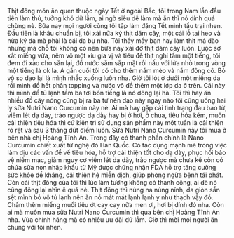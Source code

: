 Thịt đông món ăn quen thuộc ngày Tết ở ngoài Bắc, tôi trong Nam lần đầu tiên làm thử, tưởng khó dữ lắm, ai ngờ siêu dễ làm mà ăn thì nó dính quá chừng nè. Bữa nay mọi người cùng tôi tập làm đặng Tết mình tẩu trại nhen. Đầu tiên là khâu chuẩn bị, tôi xài nửa ký thịt dăm cây, một cái lỗ tai heo và nửa ký da mà phải là cái da bự nha. Tôi thấy mấy bạn hay làm thịt má đào nhưng mà chỗ tôi không có nên bữa nay xài đỡ thịt dăm cây luôn. Luộc sơ xắt miếng vừa, nêm vô một xíu gia vị và tiêu để thịt nghỉ tầm một tiếng, tôi đem đi xào cho săn lại, đổ nước săm sắp mặt rồi nấu với lửa nhỏ trong vòng một tiếng là ok la. À gần cuối tôi có cho thêm nấm mèo và nấm đông cô. Bỏ vô so dạo lại là mình nhắc xuống luôn nha. Giờ tôi lót ở dưới một miếng da rồi mình đổ hết phần topping và nước vô để thêm một lớp da ở trên. Cái này thì mình để tủ lạnh tầm ba tới bốn tiếng là nó đông lại hà. Tôi thì hay ăn nhiều đồ cây nóng cũng bị ra ba tử nên dạo này ngày nào tôi cũng uống hai ly sữa Nutri Nano Curcumin này nè. Ai mà hay gặp cái tình trạng đau bao tử, viêm lét dạ dày, trào ngược dạ dày hay bị ở hơi, ở chua, tiêu hóa kém, muốn cải thiện tiêu hóa thì cứ kiên trì sử dụng sản phẩm này một tuần là cải thiện rõ rệt và sau 3 tháng dứt điểm luôn. Sữa Nutri Nano Curcumin này tôi mua ở bên nhà chị Hoàng Tĩnh An. Trong đây có thành phần chính là Nano Curcumin chiết xuất từ nghệ đỏ Hàn Quốc. Có tác dụng mạnh mẽ trong việc làm dịu các vấn đề về tiêu hóa, hỗ trợ cải thiện tốt cho dạ dày, phục hồi bảo vệ niêm mạc, giảm nguy cơ viêm lét dạ dày, trào ngược mà chưa kể còn có chứa sữa non nhập khẩu từ Mỹ được chứng nhận FDA hỗ trợ tăng cường sức khỏe đề kháng, cải thiện hệ miễn dịch, giúp phòng ngừa bệnh tái phát. Còn cái thịt đông của tôi thì lúc làm tưởng không có thành công, ai dè nó cũng đông lại nhìn ê quá nè. Thịt đông thì núng na núng nính, da giòn sần sệt mình bỏ vô tủ lạnh nên ăn nó mát mát lạnh lạnh y như thạch vậy đó. Chấm thêm miếng muối tiêu ớt cay cay nữa men ơi, hơi bị dính đó nha. Còn ai mà muốn mua sữa Nutri Nano Curcumin thì qua bên chị Hoàng Tĩnh An nha. Vừa chính hãng mà có nhiều ưu đãi dữ lắm. Giờ thì mời mọi người ăn chung với tôi nhen.